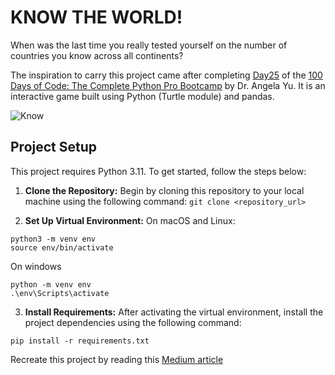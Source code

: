 # KNOW THE WORLD!

When was the last time you really tested yourself on the number of countries you know across all continents?

The inspiration to carry this project came after completing [Day25](https://github.com/Nekembe-Boris/100-Days-of-Code-Projects/tree/main/Day25) of the [100 Days of Code: The Complete Python Pro Bootcamp](https://www.udemy.com/course/100-days-of-code/) by Dr. Angela Yu. It is an interactive game built using Python (Turtle module) and pandas.

![Know](https://github.com/Nekembe-Boris/user-content/blob/main/Know%20the%20world/project1.gif)

## Project Setup

This project requires Python 3.11. To get started, follow the steps below:

1. **Clone the Repository:** Begin by cloning this repository to your local machine using the following command:
   ```git clone <repository_url>```

3. **Set Up Virtual Environment:**
On macOS and Linux:
```
python3 -m venv env
source env/bin/activate
```
On windows
```
python -m venv env
.\env\Scripts\activate
```

3. **Install Requirements:**
After activating the virtual environment, install the project dependencies using the following command:
```
pip install -r requirements.txt
```

Recreate this project by reading this [Medium article](https://medium.com/@nekembeb/coding-know-the-world-educative-game-using-python-turtle-module-878a895929e0)
